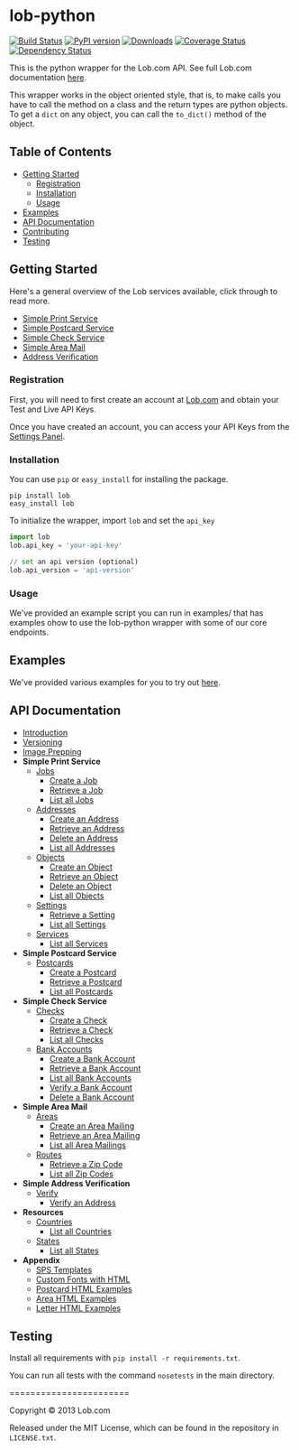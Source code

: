 # lob-python

[![Build Status](https://travis-ci.org/lob/lob-python.svg?branch=master)](https://travis-ci.org/lob/lob-python) 
[![PyPI version](https://badge.fury.io/py/lob.svg)](http://badge.fury.io/py/lob) [![Downloads](https://pypip.in/download/lob/badge.svg)](https://pypi.python.org/pypi/lob/) 
[![Coverage Status](https://coveralls.io/repos/lob/lob-python/badge.svg?branch=master)](https://coveralls.io/r/lob/lob-python?branch=master) 
[![Dependency Status](https://gemnasium.com/lob/lob-python.svg)](https://gemnasium.com/lob/lob-python)

This is the python wrapper for the Lob.com API. See full Lob.com documentation [here](https://lob.com/docs/python).

This wrapper works in the object oriented style, that is, to make calls you have to call the method on a class and the
return types are python objects. To get a `dict` on any object, you can call the `to_dict()` method of the object.

## Table of Contents

- [Getting Started](#getting-started)
  - [Registration](#registration)
  - [Installation](#installation)
  - [Usage](#usage)
- [Examples](#examples)
- [API Documentation](#api-documentation)
- [Contributing](#contributing)
- [Testing](#testing)

## Getting Started

Here's a general overview of the Lob services available, click through to read more.

- [Simple Print Service](https://lob.com/services/sps)
- [Simple Postcard Service](https://lob.com/services/postcards)
- [Simple Check Service](https://lob.com/services/postcards)
- [Simple Area Mail](https://lob.com/services/sam)
- [Address Verification](https://lob.com/verification/address)

### Registration

First, you will need to first create an account at [Lob.com](https://dashboard.lob.com/#/register) and obtain your Test and Live API Keys.

Once you have created an account, you can access your API Keys from the [Settings Panel](https://dashboard.lob.com/#/settings).

### Installation

You can use `pip` or `easy_install` for installing the package.

```
pip install lob
easy_install lob
```

To initialize the wrapper, import `lob` and set the `api_key`

```python
import lob
lob.api_key = 'your-api-key'

// set an api version (optional)
lob.api_version = 'api-version'
```

### Usage

We've provided an example script you can run in examples/ that has examples ohow to use the lob-python wrapper with some of our core endpoints.

## Examples

We've provided various examples for you to try out [here](https://github.com/lob/lob-python/tree/master/examples).

## API Documentation

- [Introduction](https://lob.com/docs/python#introduction)
- [Versioning](https://lob.com/docs/python#version)
- [Image Prepping](https://lob.com/docs/python#prepping)
- **Simple Print Service**
  - [Jobs](https://lob.com/docs/python#jobs)
    - [Create a Job](https://lob.com/docs/python#jobs_create)
    - [Retrieve a Job](https://lob.com/docs/python#jobs_retrieve)
    - [List all Jobs](https://lob.com/docs/python#jobs_list)
  - [Addresses](https://lob.com/docs/python#addresses)
    - [Create an Address](https://lob.com/docs/python#addresses_create)
    - [Retrieve an Address](https://lob.com/docs/python#addresses_retrieve)
    - [Delete an Address](https://lob.com/docs/python#addresses_delete)
    - [List all Addresses](https://lob.com/docs/python#addresses_list)
  - [Objects](https://lob.com/docs/python#objects)
    - [Create an Object](https://lob.com/docs/python#objects_create)
    - [Retrieve an Object](https://lob.com/docs/python#objects_retrieve)
    - [Delete an Object](https://lob.com/docs/python#objects_delete)
    - [List all Objects](https://lob.com/docs/python#objects_list)
  - [Settings](https://lob.com/docs/python#settings)
    - [Retrieve a Setting](https://lob.com/docs/python#settings_retrieve)
    - [List all Settings](https://lob.com/docs/python#settings_list)
  - [Services](https://lob.com/docs/python#services)
    - [List all Services](https://lob.com/docs/python#services_list)
- **Simple Postcard Service**
  - [Postcards](https://lob.com/docs/python#postcards)
    - [Create a Postcard](https://lob.com/docs/python#postcards_create)
    - [Retrieve a Postcard](https://lob.com/docs/python#postcards_retrieve)
    - [List all Postcards](https://lob.com/docs/python#postcards_list)
- **Simple Check Service**
  - [Checks](https://lob.com/docs/python#checks)
    - [Create a Check](https://lob.com/docs/python#checks_create)
    - [Retrieve a Check](https://lob.com/docs/python#checks_retrieve)
    - [List all Checks](https://lob.com/docs/python#checks_list)
  - [Bank Accounts](https://lob.com/docs/python#bank-accounts)
    - [Create a Bank Account](https://lob.com/docs/python#bankaccounts_create)
    - [Retrieve a Bank Account](https://lob.com/docs/python#bankaccounts_retrieve)
    - [List all Bank Accounts](https://lob.com/docs/python#bankaccounts_list)
    - [Verify a Bank Account](https://lob.com/docs/python#bankaccounts_verify)
    - [Delete a Bank Account](https://lob.com/docs/python#bankaccounts_delete)
- **Simple Area Mail**
  - [Areas](https://lob.com/docs/python#areas)
    - [Create an Area Mailing](https://lob.com/docs/python#areas_create)
    - [Retrieve an Area Mailing](https://lob.com/docs/python#areas_retrieve)
    - [List all Area Mailings](https://lob.com/docs/python#areas_list)
  - [Routes](https://lob.com/docs/python#routes)
    - [Retrieve a Zip Code](https://lob.com/docs/python#routes_retrieve)
    - [List all Zip Codes](https://lob.com/docs/python#routes_list)
- **Simple Address Verification**
  - [Verify](https://lob.com/docs/python#verify)
    - [Verify an Address](https://lob.com/docs/python#verify_create)
- **Resources**
  - [Countries](https://lob.com/docs/python#countries)
    - [List all Countries](https://lob.com/docs/python#countries_list)
  - [States](https://lob.com/docs/python#states)
    - [List all States](https://lob.com/docs/python#states_list)
- **Appendix**
  - [SPS Templates](https://lob.com/docs/python#sps-templates)
  - [Custom Fonts with HTML](https://lob.com/docs/python#html-fonts)
  - [Postcard HTML Examples](https://lob.com/docs/python#postcard-examples)
  - [Area HTML Examples](https://lob.com/docs/python#area-examples)
  - [Letter HTML Examples](https://lob.com/docs/python#letter-examples)

## Testing

Install all requirements with `pip install -r requirements.txt`.

You can run all tests with the command `nosetests` in the main directory.

=======================

Copyright &copy; 2013 Lob.com

Released under the MIT License, which can be found in the repository in `LICENSE.txt`.
